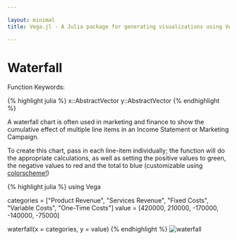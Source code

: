 ```yaml
---

layout: minimal
title: Vega.jl - A Julia package for generating visualizations using Vega

---
```


# Waterfall

Function Keywords:

{% highlight julia %}
x::AbstractVector
y::AbstractVector
{% endhighlight %}

A waterfall chart is often used in marketing and finance to show the cumulative effect of multiple line items in an Income Statement or Marketing Campaign.

To create this chart, pass in each line-item individually; the function will do the appropriate calculations, as well as setting the positive values to green, the negative values to red and the total to blue (customizable using [colorscheme!](http://johnmyleswhite.github.io/Vega.jl/colorscheme.html))

{% highlight julia %}
using Vega

categories = ["Product Revenue", "Services Revenue", "Fixed Costs", "Variable Costs", "One-Time Costs"]
value = [420000, 210000, -170000, -140000, -75000]

waterfall(x = categories, y = value)
{% endhighlight %}
<img src ="http://johnmyleswhite.github.io/Vega.jl/images/waterfall.png" alt = "waterfall">